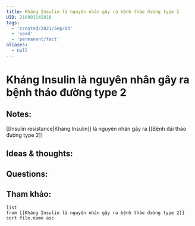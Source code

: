 ```yaml
---
title: Kháng Insulin là nguyên nhân gây ra bệnh tháo đường type 2
UID: 210903145818
tags:
  - 'created/2021/Sep/03'
  - 'seed'
  - 'permanent/fact'
aliases:
  - null
---
```

# Kháng Insulin là nguyên nhân gây ra bệnh tháo đường type 2

## Notes:
[[Insulin resistance|Kháng Insulin]] là nguyên nhân gây ra [[Bệnh đái tháo đường type 2]]

## Ideas & thoughts:

## Questions:


## Tham khảo:
```dataview
list
from [[Kháng Insulin là nguyên nhân gây ra bệnh tháo đường type 2]]
sort file.name asc
```